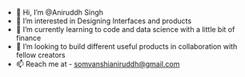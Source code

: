 - 👋 Hi, I’m @Aniruddh Singh
- 👀 I’m interested in Designing Interfaces and products
- 🌱 I’m currently learning to code and data science with a little bit of finance 
- 💞️ I’m looking to build different useful products in collaboration with fellow creators
- 📫 Reach me at - somvanshianiruddh@gmail.com


